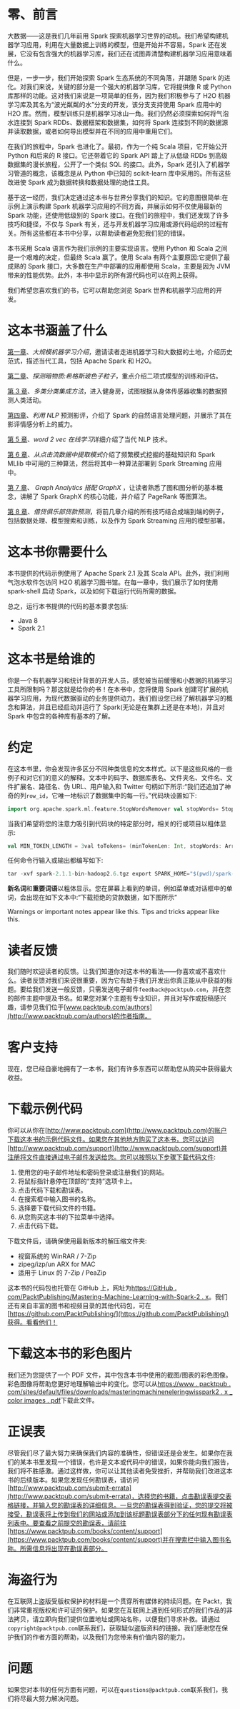# 零、前言

大数据——这是我们几年前用 Spark 探索机器学习世界的动机。我们希望构建机器学习应用，利用在大量数据上训练的模型，但是开始并不容易。Spark 还在发展，它没有包含强大的机器学习库，我们还在试图弄清楚构建机器学习应用意味着什么。

但是，一步一步，我们开始探索 Spark 生态系统的不同角落，并跟随 Spark 的进化。对我们来说，关键的部分是一个强大的机器学习库，它将提供像 R 或 Python 库那样的功能。这对我们来说是一项简单的任务，因为我们积极参与了 H2O 机器学习库及其名为“波光粼粼的水”分支的开发，该分支支持使用 Spark 应用中的 H2O 库。然而，模型训练只是机器学习冰山一角。我们仍然必须探索如何将气泡水连接到 Spark RDDs、数据框架和数据集，如何将 Spark 连接到不同的数据源并读取数据，或者如何导出模型并在不同的应用中重用它们。

在我们的旅程中，Spark 也进化了。最初，作为一个纯 Scala 项目，它开始公开 Python 和后来的 R 接口。它还带着它的 Spark API 踏上了从低级 RDDs 到高级数据集的漫长旅程，公开了一个类似 SQL 的接口。此外，Spark 还引入了机器学习管道的概念，该概念是从 Python 中已知的 scikit-learn 库中采用的。所有这些改进使 Spark 成为数据转换和数据处理的绝佳工具。

基于这一经历，我们决定通过这本书与世界分享我们的知识。它的意图很简单:在示例上演示构建 Spark 机器学习应用的不同方面，并展示如何不仅使用最新的 Spark 功能，还使用低级别的 Spark 接口。在我们的旅程中，我们还发现了许多技巧和捷径，不仅与 Spark 有关，还与开发机器学习应用或源代码组织的过程有关。所有这些都在本书中分享，以帮助读者避免犯我们犯的错误。

本书采用 Scala 语言作为我们示例的主要实现语言。使用 Python 和 Scala 之间是一个艰难的决定，但最终 Scala 赢了。使用 Scala 有两个主要原因:它提供了最成熟的 Spark 接口，大多数在生产中部署的应用都使用 Scala，主要是因为 JVM 带来的性能优势。此外，本书中显示的所有源代码也可以在网上获得。

我们希望您喜欢我们的书，它可以帮助您浏览 Spark 世界和机器学习应用的开发。

# 这本书涵盖了什么

[第一章](1.html#KVCC0-d18ba71168a441bd917775fac13ca893)、*大规模机器学习介绍*，邀请读者走进机器学习和大数据的土地，介绍历史范式，描述当代工具，包括 Apache Spark 和 H2O。

[第二章](2.html#147LC0-d18ba71168a441bd917775fac13ca893)、*探测暗物质:希格斯玻色子粒子*，重点介绍二项式模型的训练和评估。

[第 3 章](3.html#1Q5IA0-d18ba71168a441bd917775fac13ca893)、*多类分类集成方法*，进入健身房，试图根据从身体传感器收集的数据预测人类活动。

[第四章](4.html#2C9D00-d18ba71168a441bd917775fac13ca893)、*利用 NLP* 预测影评，介绍了 Spark 的自然语言处理问题，并展示了其在影评情感分析上的威力。

[第 5 章](5.html#30A8Q0-d18ba71168a441bd917775fac13ca893)、*word 2 vec 在线学习*详细介绍了当代 NLP 技术。

[第 6 章](6.html#3EK180-d18ba71168a441bd917775fac13ca893)、*从点击流数据中提取模式*介绍了频繁模式挖掘的基础知识和 Spark MLlib 中可用的三种算法，然后将其中一种算法部署到 Spark Streaming 应用中。

[第 7 章](7.html#3RV940-d18ba71168a441bd917775fac13ca893)、 *Graph Analytics 搭配 GraphX* ，让读者熟悉了图和图分析的基本概念，讲解了 Spark GraphX 的核心功能，并介绍了 PageRank 等图算法。

[第 8 章](8.html#4KONO0-d18ba71168a441bd917775fac13ca893)、*借贷俱乐部贷款预测*，将前几章介绍的所有技巧结合成端到端的例子，包括数据处理、模型搜索和训练，以及作为 Spark Streaming 应用的模型部署。

# 这本书你需要什么

本书提供的代码示例使用了 Apache Spark 2.1 及其 Scala API。此外，我们利用气泡水软件包访问 H2O 机器学习图书馆。在每一章中，我们展示了如何使用 spark-shell 启动 Spark，以及如何下载运行代码所需的数据。

总之，运行本书提供的代码的基本要求包括:

*   Java 8
*   Spark 2.1

# 这本书是给谁的

你是一个有机器学习和统计背景的开发人员，感觉被当前缓慢和小数据的机器学习工具所限制吗？那这就是给你的书！在本书中，您将使用 Spark 创建可扩展的机器学习应用，为现代数据驱动的业务提供动力。我们假设您已经了解机器学习的概念和算法，并且已经启动并运行了 Spark(无论是在集群上还是在本地)，并且对 Spark 中包含的各种库有基本的了解。

# 约定

在这本书里，你会发现许多区分不同种类信息的文本样式。以下是这些风格的一些例子和对它们的意义的解释。文本中的码字、数据库表名、文件夹名、文件名、文件扩展名、路径名、伪 URL、用户输入和 Twitter 句柄如下所示:“我们还追加了神奇的列`row_id`，它唯一地标识了数据集中的每一行。”代码块设置如下:

```scala
import org.apache.spark.ml.feature.StopWordsRemover val stopWords= StopWordsRemover.loadDefaultStopWords("english") ++ Array("ax", "arent", "re")
```

当我们希望将您的注意力吸引到代码块的特定部分时，相关的行或项目以粗体显示:

```scala
val MIN_TOKEN_LENGTH = 3val toTokens= (minTokenLen: Int, stopWords: Array[String], 
```

任何命令行输入或输出都编写如下:

```scala
tar -xvf spark-2.1.1-bin-hadoop2.6.tgz export SPARK_HOME="$(pwd)/spark-2.1.1-bin-hadoop2.6 
```

**新名词**和**重要词语**以粗体显示。您在屏幕上看到的单词，例如菜单或对话框中的单词，会出现在如下文本中:“下载拒绝的贷款数据，如下图所示”

Warnings or important notes appear like this. Tips and tricks appear like this.

# 读者反馈

我们随时欢迎读者的反馈。让我们知道你对这本书的看法——你喜欢或不喜欢什么。读者反馈对我们来说很重要，因为它有助于我们开发出你真正能从中获益的标题。要给我们发送一般反馈，只需发送电子邮件`feedback@packtpub.com`，并在您的邮件主题中提及书名。如果您对某个主题有专业知识，并且对写作或投稿感兴趣，请参见我们位于[www.packtpub.com/authors](http://www.packtpub.com/authors)的作者指南。

# 客户支持

现在，您已经自豪地拥有了一本书，我们有许多东西可以帮助您从购买中获得最大收益。

# 下载示例代码

你可以从你在[http://www.packtpub.com](http://www.packtpub.com)的账户下载这本书的示例代码文件。如果您在其他地方购买了这本书，您可以访问[http://www.packtpub.com/support](http://www.packtpub.com/support)并注册将文件直接通过电子邮件发送给您。您可以按照以下步骤下载代码文件:

1.  使用您的电子邮件地址和密码登录或注册我们的网站。
2.  将鼠标指针悬停在顶部的“支持”选项卡上。
3.  点击代码下载和勘误表。
4.  在搜索框中输入图书的名称。
5.  选择要下载代码文件的书籍。
6.  从您购买这本书的下拉菜单中选择。
7.  点击代码下载。

下载文件后，请确保使用最新版本的解压缩文件夹:

*   视窗系统的 WinRAR / 7-Zip
*   zipeg/izp/un ARX for MAC
*   适用于 Linux 的 7-Zip / PeaZip

这本书的代码包也托管在 GitHub 上，网址为[https://GitHub . com/PacktPublishing/Mastering-Machine-Learning-with-Spark-2 . x](https://github.com/PacktPublishing/Mastering-Machine-Learning-with-Spark-2.x)。我们还有来自丰富的图书和视频目录的其他代码包，可在[https://github.com/PacktPublishing/](https://github.com/PacktPublishing/)获得。看看他们！

# 下载这本书的彩色图片

我们还为您提供了一个 PDF 文件，其中包含本书中使用的截图/图表的彩色图像。彩色图像将帮助您更好地理解输出中的变化。您可以从[https://www . packtpub . com/sites/default/files/downloads/masteringmachineneleringwisspark2 . x _ color images . pdf](https://www.packtpub.com/sites/default/files/downloads/MasteringMachineLearningwithSpark2.x_ColorImages.pdf)下载此文件。

# 正误表

尽管我们尽了最大努力来确保我们内容的准确性，但错误还是会发生。如果你在我们的某本书里发现一个错误，也许是文本或代码中的错误，如果你能向我们报告，我们将不胜感激。通过这样做，你可以让其他读者免受挫折，并帮助我们改进这本书的后续版本。如果您发现任何勘误表，请访问[http://www.packtpub.com/submit-errata](http://www.packtpub.com/submit-errata)，选择您的书籍，点击勘误表提交表格链接，并输入您的勘误表的详细信息。一旦您的勘误表得到验证，您的提交将被接受，勘误表将上传到我们的网站或添加到该标题勘误表部分下的任何现有勘误表列表中。要查看之前提交的勘误表，请前往[https://www.packtpub.com/books/content/support](https://www.packtpub.com/books/content/support)并在搜索栏中输入图书名称。所需信息将出现在勘误表部分。

# 海盗行为

在互联网上盗版受版权保护的材料是一个贯穿所有媒体的持续问题。在 Packt，我们非常重视版权和许可证的保护。如果您在互联网上遇到任何形式的我们作品的非法拷贝，请立即向我们提供位置地址或网站名称，以便我们寻求补救。请通过`copyright@packtpub.com`联系我们，获取疑似盗版资料的链接。我们感谢您在保护我们的作者方面的帮助，以及我们为您带来有价值内容的能力。

# 问题

如果您对本书的任何方面有问题，可以在`questions@packtpub.com`联系我们，我们将尽最大努力解决问题。